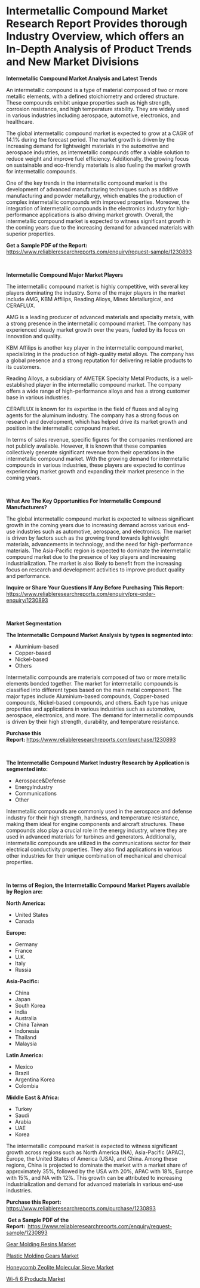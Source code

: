 <p><h1>Intermetallic Compound Market Research Report Provides thorough Industry Overview, which offers an In-Depth Analysis of Product Trends and New Market Divisions</h1></p><p><strong>Intermetallic Compound Market Analysis and Latest Trends</strong></p>
<p><p>An intermetallic compound is a type of material composed of two or more metallic elements, with a defined stoichiometry and ordered structure. These compounds exhibit unique properties such as high strength, corrosion resistance, and high temperature stability. They are widely used in various industries including aerospace, automotive, electronics, and healthcare.</p><p>The global intermetallic compound market is expected to grow at a CAGR of 14.1% during the forecast period. The market growth is driven by the increasing demand for lightweight materials in the automotive and aerospace industries, as intermetallic compounds offer a viable solution to reduce weight and improve fuel efficiency. Additionally, the growing focus on sustainable and eco-friendly materials is also fueling the market growth for intermetallic compounds.</p><p>One of the key trends in the intermetallic compound market is the development of advanced manufacturing techniques such as additive manufacturing and powder metallurgy, which enables the production of complex intermetallic compounds with improved properties. Moreover, the integration of intermetallic compounds in the electronics industry for high-performance applications is also driving market growth. Overall, the intermetallic compound market is expected to witness significant growth in the coming years due to the increasing demand for advanced materials with superior properties.</p></p>
<p><strong>Get a Sample PDF of the Report:&nbsp;</strong> <a href="https://www.reliableresearchreports.com/enquiry/request-sample/1230893">https://www.reliableresearchreports.com/enquiry/request-sample/1230893</a></p>
<p>&nbsp;</p>
<p><strong>Intermetallic Compound Major Market Players</strong></p>
<p><p>The intermetallic compound market is highly competitive, with several key players dominating the industry. Some of the major players in the market include AMG, KBM Affilips, Reading Alloys, Minex Metallurgical, and CERAFLUX.</p><p>AMG is a leading producer of advanced materials and specialty metals, with a strong presence in the intermetallic compound market. The company has experienced steady market growth over the years, fueled by its focus on innovation and quality.</p><p>KBM Affilips is another key player in the intermetallic compound market, specializing in the production of high-quality metal alloys. The company has a global presence and a strong reputation for delivering reliable products to its customers.</p><p>Reading Alloys, a subsidiary of AMETEK Specialty Metal Products, is a well-established player in the intermetallic compound market. The company offers a wide range of high-performance alloys and has a strong customer base in various industries.</p><p>CERAFLUX is known for its expertise in the field of fluxes and alloying agents for the aluminum industry. The company has a strong focus on research and development, which has helped drive its market growth and position in the intermetallic compound market.</p><p>In terms of sales revenue, specific figures for the companies mentioned are not publicly available. However, it is known that these companies collectively generate significant revenue from their operations in the intermetallic compound market. With the growing demand for intermetallic compounds in various industries, these players are expected to continue experiencing market growth and expanding their market presence in the coming years.</p></p>
<p>&nbsp;</p>
<p><strong>What Are The Key Opportunities For Intermetallic Compound Manufacturers?</strong></p>
<p><p>The global intermetallic compound market is expected to witness significant growth in the coming years due to increasing demand across various end-use industries such as automotive, aerospace, and electronics. The market is driven by factors such as the growing trend towards lightweight materials, advancements in technology, and the need for high-performance materials. The Asia-Pacific region is expected to dominate the intermetallic compound market due to the presence of key players and increasing industrialization. The market is also likely to benefit from the increasing focus on research and development activities to improve product quality and performance.</p></p>
<p><strong>Inquire or Share Your Questions If Any Before Purchasing This Report:</strong> <a href="https://www.reliableresearchreports.com/enquiry/pre-order-enquiry/1230893">https://www.reliableresearchreports.com/enquiry/pre-order-enquiry/1230893</a></p>
<p>&nbsp;</p>
<p><strong>Market Segmentation</strong></p>
<p><strong>The Intermetallic Compound Market Analysis by types is segmented into:</strong></p>
<p><ul><li>Aluminium-based</li><li>Copper-based</li><li>Nickel-based</li><li>Others</li></ul></p>
<p><p>Intermetallic compounds are materials composed of two or more metallic elements bonded together. The market for intermetallic compounds is classified into different types based on the main metal component. The major types include Aluminium-based compounds, Copper-based compounds, Nickel-based compounds, and others. Each type has unique properties and applications in various industries such as automotive, aerospace, electronics, and more. The demand for intermetallic compounds is driven by their high strength, durability, and temperature resistance.</p></p>
<p><strong>Purchase this Report:&nbsp;</strong><a href="https://www.reliableresearchreports.com/purchase/1230893">https://www.reliableresearchreports.com/purchase/1230893</a></p>
<p>&nbsp;</p>
<p><strong>The Intermetallic Compound Market Industry Research by Application is segmented into:</strong></p>
<p><ul><li>Aerospace&Defense</li><li>EnergyIndustry</li><li>Communications</li><li>Other</li></ul></p>
<p><p>Intermetallic compounds are commonly used in the aerospace and defense industry for their high strength, hardness, and temperature resistance, making them ideal for engine components and aircraft structures. These compounds also play a crucial role in the energy industry, where they are used in advanced materials for turbines and generators. Additionally, intermetallic compounds are utilized in the communications sector for their electrical conductivity properties. They also find applications in various other industries for their unique combination of mechanical and chemical properties.</p></p>
<p>&nbsp;</p>
<p><strong>In terms of Region, the Intermetallic Compound Market Players available by Region are:</strong></p>
<p>
    <p> <strong> North America: </strong>
        <ul>
            <li>United States</li>
            <li>Canada</li>
        </ul>
        </p> 
    <p> <strong> Europe: </strong>
        <ul>
            <li>Germany</li>
            <li>France</li>
            <li>U.K.</li>
            <li>Italy</li>
            <li>Russia</li>
        </ul>
        </p> 
    <p> <strong> Asia-Pacific: </strong>
        <ul>
            <li>China</li>
            <li>Japan</li>
            <li>South Korea</li>
            <li>India</li>
            <li>Australia</li>
            <li>China Taiwan</li>
            <li>Indonesia</li>
            <li>Thailand</li>
            <li>Malaysia</li>
        </ul>
        </p> 
    <p> <strong> Latin America: </strong>
        <ul>
            <li>Mexico</li>
            <li>Brazil</li>
            <li>Argentina Korea</li>
            <li>Colombia</li>
        </ul>
        </p> 
    <p> <strong> Middle East & Africa: </strong>
        <ul>
            <li>Turkey</li>
            <li>Saudi</li>
            <li>Arabia</li>
            <li>UAE</li>
            <li>Korea</li>
        </ul>
    </p>
    </p>
<p><p>The intermetallic compound market is expected to witness significant growth across regions such as North America (NA), Asia-Pacific (APAC), Europe, the United States of America (USA), and China. Among these regions, China is projected to dominate the market with a market share of approximately 35%, followed by the USA with 20%, APAC with 18%, Europe with 15%, and NA with 12%. This growth can be attributed to increasing industrialization and demand for advanced materials in various end-use industries.</p></p>
<p><strong>Purchase this Report: </strong><a href="https://www.reliableresearchreports.com/purchase/1230893">https://www.reliableresearchreports.com/purchase/1230893</a></p>
<p>&nbsp;<strong>Get a Sample PDF of the Report:&nbsp;&nbsp;</strong><a href="https://www.reliableresearchreports.com/enquiry/request-sample/1230893">https://www.reliableresearchreports.com/enquiry/request-sample/1230893</a></p>
<p><strong></strong></p>
<p><p><a href="https://view.publitas.com/reportprime-1/gear-molding-resins-market-research-report-forecasted-for-period-from-2023-2030-by-market-type-market-application-and-region/">Gear Molding Resins Market</a></p><p><a href="https://view.publitas.com/reportprime-1/plastic-molding-gears-market-size-global-industry-overview-market-segmentation-and-forecast-2023-to-2030/">Plastic Molding Gears Market</a></p><p><a href="https://view.publitas.com/reportprime-1/honeycomb-zeolite-molecular-sieve-market-size-share-trends-analysis-report-by-application-regional-outlook-competitive-strategies-and-segment-forecasts-2023-2030/">Honeycomb Zeolite Molecular Sieve Market</a></p><p><a href="https://butternut-bug-553.notion.site/Wi-fi-6-Products-Market-Provides-a-Comprehensive-Analysis-Including-a-Macro-Overview-of-the-Market-a-310901a1172849cd88c74d7e7abc59af">Wi-fi 6 Products Market</a></p></p>